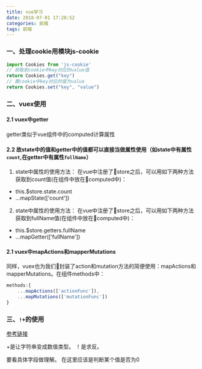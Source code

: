 ```yaml
---
title: vue学习
date: 2018-07-01 17:20:52
categories: 前端
tags: 前端
---
```


### 一、处理cookie用模块js-cookie
```javascript
import Cookies from 'js-cookie'
// 获取到cookie中key对应的value值
return Cookies.get("key")
// 置cookie中key对应的值为value
return Cookies.set("key", "value")
```
<!--more-->
### 二、vuex使用
#### 2.1 vuex中getter
getter类似于vue组件中的computed计算属性
#### 2.2 故state中的值和getter中的值都可以直接当做属性使用（如state中有属性`count`,在getter中有属性`fullName`）
1. state中属性的使用方法：
在vue中注册了store之后，可以用如下两种方法获取到count值(在组件中放在computed中)：
- this.$store.state.count
- ...mapState(['count'])
2. state中属性的使用方法：
在vue中注册了store之后，可以用如下两种方法获取到fullName值(在组件中放在computed中)：
- this.$store.getters.fullName
- ...mapGetter(['fullName'])

#### 2.1 vuex中mapActions和mapperMutations
同样，vuex也为我们封装了action和mutation方法的简便使用：mapActions和mapperMutations。在组件methods中：
```javascript
methods:{
    ...mapActions(['actionFunc']),
    ...mapMutations(['mutationFunc'])
}
```

### 三、`!+`的使用
[参考链接](https://segmentfault.com/q/1010000011710961)

+是让字符串变成数值类型。
！是求反。

要看具体字段做理解。
在这里应该是判断某个值是否为0